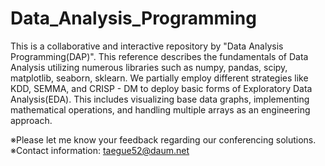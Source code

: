 # Data_Analysis_Programming
This is a collaborative and interactive repository by "Data Analysis Programming(DAP)". This reference describes the fundamentals of Data Analysis utilizing numerous libraries such as numpy, pandas, scipy, matplotlib, seaborn, sklearn. We partially employ different strategies like KDD, SEMMA, and CRISP - DM to deploy basic forms of Exploratory Data Analysis(EDA). This includes visualizing base data graphs, implementing mathematical operations, and handling multiple arrays as an engineering approach. 

※Please let me know your feedback regarding our conferencing solutions.
※Contact information: taegue52@daum.net
